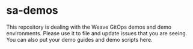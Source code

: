 # sa-demos
This repository is dealing with the Weave GitOps demos and demo environments. Please use it to file and update issues that you are seeing. You can also put your demo guides and demo scripts here.
